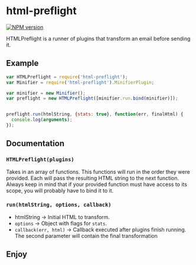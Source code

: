 # html-preflight

[![NPM version](https://badge.fury.io/js/html-preflight.png)](http://badge.fury.io/js/html-preflight)

HTMLPreflight is a runner of plugins that transform an email before sending it.

## Example

```js
var HTMLPreflight = require('html-preflight');
var Minifier = require('html-preflight').MinifierPlugin;

var minifier = new Minifier();
var preflight = new HTMLPreflight([minifier.run.bind(minifier)]);


preflight.run(htmlString, {stats: true}, function(err, finalHtml) {
  console.log(arguments);
});

```

## Documentation

### `HTMLPreflight(plugins)`
Takes in an array of functions. This functions will run in the order they were 
provided. Each will pass the resulting HTML string to the next function. 
Always keep in mind that if your provided function must have access to its 
scope, you will probably have to bind it to it.

### `run(htmlString, options, callback)`

* htmlString -> Initial HTML to transform.
* `options` -> Object with flags for `stats`.
* `callback(err, html)` -> Callback executed after plugins finish running. The second parameter will contain the final transformation

## Enjoy
